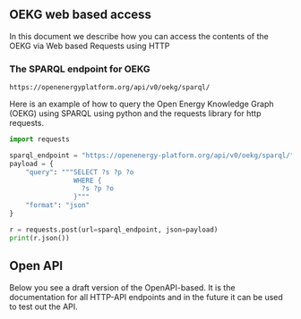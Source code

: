 <!--
SPDX-FileCopyrightText: 2025 Jonas Huber <jonas.huber@rl-institut.de>
SPDX-FileCopyrightText: 2025 Jonas Huber <jonas.huber@rl-institut.de>

SPDX-License-Identifier: CC0-1.0
-->

## OEKG web based access

In this document we describe how you can access the contents of the OEKG via Web based Requests using HTTP

### The SPARQL endpoint for OEKG

`https://openenergyplatform.org/api/v0/oekg/sparql/`

Here is an example of how to query the Open Energy Knowledge Graph (OEKG) using SPARQL using python and the requests library for http requests.

```python
import requests

sparql_endpoint = "https://openenergy-platform.org/api/v0/oekg/sparql/"
payload = {
    "query": """SELECT ?s ?p ?o
                WHERE {
                  ?s ?p ?o
                }"""
    "format": "json"
}

r = requests.post(url=sparql_endpoint, json=payload)
print(r.json())
```

## Open API

Below you see a draft version of the OpenAPI-based. It is the documentation for all HTTP-API endpoints and in the future it can be used to test out the API.

<!DOCTYPE html>
<html lang="en">
<head>
    <meta charset="UTF-8">
    <title>API Documentation</title>
    <link rel="stylesheet" type="text/css" href="../dist/swagger-ui.css">
    <script src="../dist/swagger-ui-bundle.js"></script>
    <script src="../dist/swagger-ui-standalone-preset.js"></script>
</head>
<body>
<div id="swagger-ui"></div>
<script>
    window.onload = function() {
      // Initialize SwaggerUI
      const ui = SwaggerUIBundle({
        url: "./oekg.yaml",
        dom_id: '#swagger-ui',
        deepLinking: true,
        presets: [
          SwaggerUIBundle.presets.apis,
          SwaggerUIStandalonePreset
        ],
        plugins: [
          SwaggerUIBundle.plugins.DownloadUrl
        ],
        layout: "StandaloneLayout"
      })
    }
</script>
</body>
</html>
